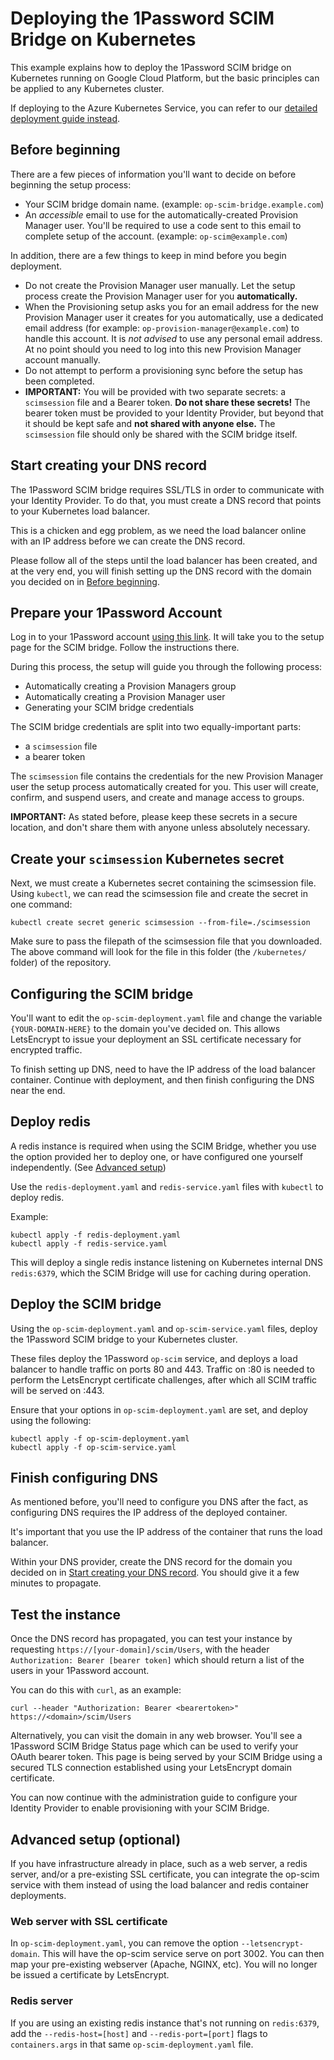 # Deploying the 1Password SCIM Bridge on Kubernetes

This example explains how to deploy the 1Password SCIM bridge on Kubernetes running on Google Cloud Platform, but the basic principles can be applied to any Kubernetes cluster.

If deploying to the Azure Kubernetes Service, you can refer to our [detailed deployment guide instead](https://support.1password.com/cs/scim-deploy-azure/).

## Before beginning

There are a few pieces of information you'll want to decide on before beginning the setup process:

* Your SCIM bridge domain name. (example: `op-scim-bridge.example.com`)
* An _accessible_ email to use for the automatically-created Provision Manager user. You'll be required to use a code sent to this email to complete setup of the account. (example: `op-scim@example.com`)

In addition, there are a few things to keep in mind before you begin deployment.

* Do not create the Provision Manager user manually. Let the setup process create the Provision Manager user for you **automatically.**
* When the Provisioning setup asks you for an email address for the new Provision Manager user it creates for you automatically, use a dedicated email address (for example: `op-provision-manager@example.com`) to handle this account. It is _not advised_ to use any personal email address. At no point should you need to log into this new Provision Manager account manually.
* Do not attempt to perform a provisioning sync before the setup has been completed. 
* **IMPORTANT:** You will be provided with two separate secrets: a `scimsession` file and a Bearer token. **Do not share these secrets!** The bearer token must be provided to your Identity Provider, but beyond that it should be kept safe and **not shared with anyone else.** The `scimsession` file should only be shared with the SCIM bridge itself.


## Start creating your DNS record

The 1Password SCIM bridge requires SSL/TLS in order to communicate with your Identity Provider. To do that, you must create a DNS record that points to your Kubernetes load balancer. 

This is a chicken and egg problem, as we need the load balancer online with an IP address before we can create the DNS record. 

Please follow all of the steps until the load balancer has been created, and at the very end, you will finish setting up the DNS record with the domain you decided on in [Before beginning](#Before-beginning).


## Prepare your 1Password Account

Log in to your 1Password account [using this link](https://start.1password.com/settings/provisioning/setup). It will take you to the setup page for the SCIM bridge. Follow the instructions there.

During this process, the setup will guide you through the following process:

* Automatically creating a Provision Managers group
* Automatically creating a Provision Manager user
* Generating your SCIM bridge credentials

The SCIM bridge credentials are split into two equally-important parts:

* a `scimsession` file 
* a bearer token

The `scimsession` file contains the credentials for the new Provision Manager user the setup process automatically created for you. This user will create, confirm, and suspend users, and create and manage access to groups.

**IMPORTANT:** As stated before, please keep these secrets in a secure location, and don't share them with anyone unless absolutely necessary.


## Create your `scimsession` Kubernetes secret

Next, we must create a Kubernetes secret containing the scimsession file. Using `kubectl`, we can read the scimsession file and create the secret in one command:

```
kubectl create secret generic scimsession --from-file=./scimsession
```

Make sure to pass the filepath of the scimsession file that you downloaded.  The above command will look for the file in  this folder (the `/kubernetes/` folder) of the repository.


## Configuring the SCIM bridge

You'll want to edit the `op-scim-deployment.yaml` file and change the variable `{YOUR-DOMAIN-HERE}` to the domain you've decided on. This allows LetsEncrypt to issue your deployment an SSL certificate necessary for encrypted traffic. 

To finish setting up DNS, need to have the IP address of the load balancer container. Continue with deployment, and then finish configuring the DNS near the end.


## Deploy redis

A redis instance is required when using the SCIM Bridge, whether you use the option provided her to deploy one, or have configured one yourself independently. (See [Advanced setup](#Advanced-setup))

Use the `redis-deployment.yaml` and `redis-service.yaml` files with `kubectl` to deploy redis.

Example:

```
kubectl apply -f redis-deployment.yaml
kubectl apply -f redis-service.yaml
```

This will deploy a single redis instance listening on Kubernetes internal DNS `redis:6379`, which the SCIM Bridge will use for caching during operation. 


## Deploy the SCIM bridge 

Using the `op-scim-deployment.yaml` and `op-scim-service.yaml` files, deploy the 1Password SCIM bridge to your Kubernetes cluster.

These files deploy the 1Password `op-scim` service, and deploys a load balancer to handle traffic on ports 80 and 443. Traffic on :80 is needed to perform the LetsEncrypt certificate challenges, after which all SCIM traffic will be served on :443.

Ensure that your options in `op-scim-deployment.yaml` are set, and deploy using the following:

```
kubectl apply -f op-scim-deployment.yaml
kubectl apply -f op-scim-service.yaml
```


## Finish configuring DNS

As mentioned before, you'll need to configure you DNS after the fact, as configuring DNS requires the IP address of the deployed container.

It's important that you use the IP address of the container that runs the load balancer. 

Within your DNS provider, create the DNS record for the domain you decided on in [Start creating your DNS record](#Start-creating-your-DNS-record). You should give it a few minutes to propagate. 


## Test the instance

Once the DNS record has propagated, you can test your instance by requesting `https://[your-domain]/scim/Users`, with the header `Authorization: Bearer [bearer token]` which should return a list of the users in your 1Password account. 

You can do this with `curl`, as an example:
```
curl --header "Authorization: Bearer <bearertoken>" https://<domain>/scim/Users
```

Alternatively, you can visit the domain in any web browser. You'll see a 1Password SCIM Bridge Status page which can be used to verify your OAuth bearer token. This page is being served by your SCIM Bridge using a secured TLS connection established using your LetsEncrypt domain certificate.

You can now continue with the administration guide to configure your Identity Provider to enable provisioning with your SCIM Bridge.

## Advanced setup (optional)

If you have infrastructure already in place, such as a web server, a redis server, and/or a pre-existing SSL certificate, you can integrate the op-scim service with them instead of using the load balancer and redis container deployments.

### Web server with SSL certificate

In `op-scim-deployment.yaml`, you can remove the option `--letsencrypt-domain`. This will have the op-scim service serve on port 3002. You can then map your pre-existing webserver (Apache, NGINX, etc). You will no longer be issued a certificate by LetsEncrypt.

### Redis server

If you are using an existing redis instance that's not running on `redis:6379`, add the `--redis-host=[host]` and `--redis-port=[port]` flags to `containers.args` in that same `op-scim-deployment.yaml` file.
